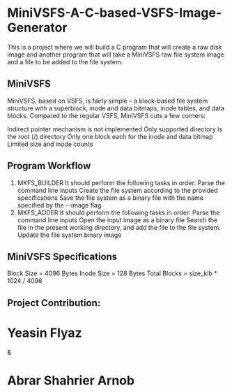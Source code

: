 # MiniVSFS-A-C-based-VSFS-Image-Generator
This is a project where we will build a C program that will create a raw disk image and another program that will take a MiniVSFS raw file system image and a file to be added to the file system.


## MiniVSFS
MiniVSFS, based on VSFS, is fairly simple – a block-based file system structure with a superblock, inode and data bitmaps, inode tables, and data blocks. Compared to the regular VSFS, MiniVSFS cuts a few corners:

Indirect pointer mechanism is not implemented
Only supported directory is the root (/) directory
Only one block each for the inode and data bitmap
Limited size and inode counts

## Program Workflow
1. MKFS_BUILDER
It should perform the following tasks in order:
Parse the command line inputs
Create the file system according to the provided specifications
Save the file system as a binary file with the name specified by the --image flag
2. MKFS_ADDER
It should perform the following tasks in order:
Parse the command line inputs
Open the input image as a binary file
Search the file in the present working directory, and add the file to the file system.
Update the file system binary image


## MiniVSFS Specifications
Block Size = 4096 Bytes
Inode Size = 128 Bytes
Total Blocks = size_kib * 1024 / 4096




## Project Contribution: 
# Yeasin FIyaz 
&
# Abrar Shahrier Arnob
